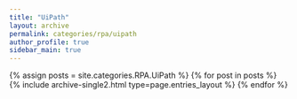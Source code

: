 ```yaml
---
title: "UiPath"
layout: archive
permalink: categories/rpa/uipath
author_profile: true
sidebar_main: true
---
```



{% assign posts = site.categories.RPA.UiPath %}
{% for post in posts %} {% include archive-single2.html type=page.entries_layout %} {% endfor %}
